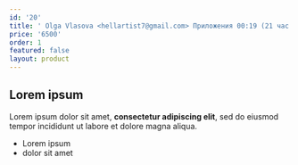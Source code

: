 ```yaml
---
id: '20'
title: ' Olga Vlasova <hellartist7@gmail.com> Приложения 00:19 (21 час назад) кому: я  "Холодная Нона", 2019. Холст 80/60, масло.'
price: '6500'
order: 1
featured: false
layout: product
---
```

## Lorem ipsum

Lorem ipsum dolor sit amet, **consectetur adipiscing elit**, sed do eiusmod tempor incididunt ut labore et dolore magna aliqua.

- Lorem ipsum
- dolor sit amet